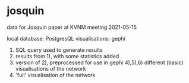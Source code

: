 # josquin
 data for Josquin paper at KVNM meeting 2021-05-15 

local database: PostgresQL
visualisations: gephi 

1) SQL query used to generate results
2) results from 1), with some statistics added
3) version of 2), preprocessed for use in gephi
4),5),6) different (basic) visualisations of the network
7) 'full' visualisation of the network